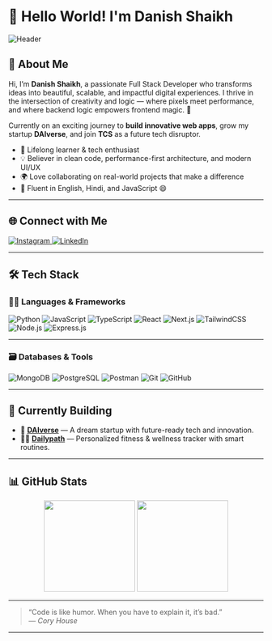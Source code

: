 # 👋 Hello World! I'm Danish Shaikh

![Header](https://capsule-render.vercel.app/api?type=waving&color=gradient&height=200&section=header&text=Hey%20there,%20I'm%20Danish!🚀&fontSize=35&fontAlign=50&fontColor=fff)

## 🧠 About Me
Hi, I’m **Danish Shaikh**, a passionate Full Stack Developer who transforms ideas into beautiful, scalable, and impactful digital experiences. I thrive in the intersection of creativity and logic — where pixels meet performance, and where backend logic empowers frontend magic. 🚀

Currently on an exciting journey to **build innovative web apps**, grow my startup **DAIverse**, and join **TCS** as a future tech disruptor.

- 🧩 Lifelong learner & tech enthusiast  
- 💡 Believer in clean code, performance-first architecture, and modern UI/UX
- 🌍 Love collaborating on real-world projects that make a difference
- 💬 Fluent in English, Hindi, and JavaScript 😄  

---

## 🌐 Connect with Me

<p align="left">
  <a href="https://www.instagram.com/your_username" target="_blank">
    <img src="https://img.shields.io/badge/Instagram-%23E4405F.svg?style=for-the-badge&logo=Instagram&logoColor=white" alt="Instagram"/>
  </a>
  <a href="https://www.linkedin.com/in/your_username" target="_blank">
    <img src="https://img.shields.io/badge/LinkedIn-%230077B5.svg?style=for-the-badge&logo=linkedin&logoColor=white" alt="LinkedIn"/>
  </a>
</p>

---

## 🛠️ Tech Stack

### 👨‍💻 Languages & Frameworks
![Python](https://img.shields.io/badge/Python-3776AB?style=for-the-badge&logo=python&logoColor=white)
![JavaScript](https://img.shields.io/badge/JavaScript-F7DF1E?style=for-the-badge&logo=javascript&logoColor=black)
![TypeScript](https://img.shields.io/badge/TypeScript-3178C6?style=for-the-badge&logo=typescript&logoColor=white)
![React](https://img.shields.io/badge/React-20232A?style=for-the-badge&logo=react&logoColor=61DAFB)
![Next.js](https://img.shields.io/badge/Next.js-000000?style=for-the-badge&logo=nextdotjs&logoColor=white)
![TailwindCSS](https://img.shields.io/badge/TailwindCSS-06B6D4?style=for-the-badge&logo=tailwindcss&logoColor=white)
![Node.js](https://img.shields.io/badge/Node.js-339933?style=for-the-badge&logo=nodedotjs&logoColor=white)
![Express.js](https://img.shields.io/badge/Express.js-404D59?style=for-the-badge&logo=express&logoColor=white)

---

### 🗃️ Databases & Tools
![MongoDB](https://img.shields.io/badge/MongoDB-47A248?style=for-the-badge&logo=mongodb&logoColor=white)
![PostgreSQL](https://img.shields.io/badge/PostgreSQL-336791?style=for-the-badge&logo=postgresql&logoColor=white)
![Postman](https://img.shields.io/badge/Postman-FF6C37?style=for-the-badge&logo=postman&logoColor=white)
![Git](https://img.shields.io/badge/Git-F05032?style=for-the-badge&logo=git&logoColor=white)
![GitHub](https://img.shields.io/badge/GitHub-181717?style=for-the-badge&logo=github&logoColor=white)

---

## 🚀 Currently Building

- 🧩 [**DAIverse**](https://github.com/yourusername/daiverse) — A dream startup with future-ready tech and innovation.
- 🧘‍♂️ [**Dailypath**](https://github.com/yourusername/dailypath) — Personalized fitness & wellness tracker with smart routines.

---

## 📊 GitHub Stats

<p align="center">
  <img src="https://github-readme-stats.vercel.app/api?username=yourusername&show_icons=true&theme=tokyonight&hide_border=false&count_private=true" height="180" />
  <img src="https://github-readme-streak-stats.herokuapp.com/?user=yourusername&theme=tokyonight&hide_border=false" height="180"/>
</p>

---

> “Code is like humor. When you have to explain it, it’s bad.”  
> ― *Cory House*

---
